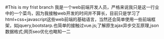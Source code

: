 #This is my frist branch
我是一个web前端开发人员，严格来说我只是这一行业中的一个菜鸟，因为我接触web开发的时间并不算长，目前只是学习了html+css+javascript这些web前端的基础语言，当然还会简单使用一些前端框架，如jquery,bootstarp.也简单的接触过vue.js;了解原生ajax异步交互原理,json数据格式;网页seo优化也略知一二

